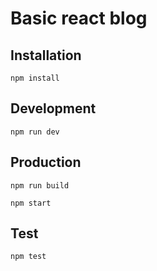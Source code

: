 # Basic react blog

## Installation

```
npm install
```

## Development
```
npm run dev
```

## Production
```
npm run build
```
```
npm start
``````
## Test
```
npm test
```
